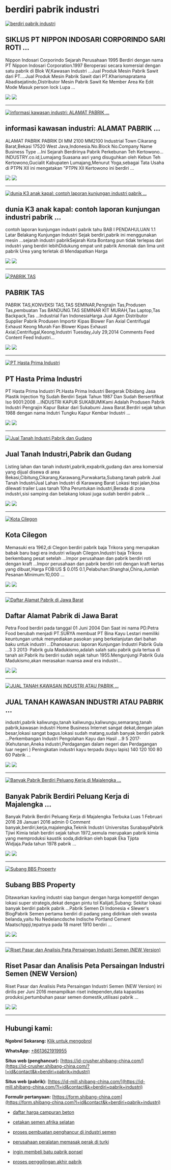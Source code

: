 # berdiri pabrik industri

<a href="https://swt.shibang-china.com/?l=id&img&k=berdiri+pabrik+industri" target="_blank">![berdiri pabrik industri](http://static.shibang-china.com/all-800x300/621.jpg)</a>

## SIKLUS PT NIPPON INDOSARI CORPORINDO SARI ROTI …
Nippon Indosari Corporindo Sejarah Perusahaan 1995 Berdiri dengan nama PT Nippon Indosari Corporation.1997 Beroperasi secara komersial dengan satu pabrik di Blok W,Kawasan Industri …Jual Produk Mesin Pabrik Sawit dari PT.…Jual Produk Mesin Pabrik Sawit dari PT.Kharismapratama Abadisejatindo,Distributor Mesin Pabrik Sawit Ke Member Area Ke Edit Mode Masuk person lock Lupa …


<a href="https://whatsapp.shibangsoft.com/WhatsApp.php" target="_blank" title="WhatsApp">![](http://static.shibang-china.com/icon/whatsapp.png)</a> <a href="https://swt.shibang-china.com/?l=id&icon&k=berdiri+pabrik+industri" target="_blank">![](http://static.shibang-china.com/icon/chat-id.png)</a>

---

<a href="https://swt.shibang-china.com/?l=id&img&k=berdiri+pabrik+industri" target="_blank">![informasi kawasan industri: ALAMAT PABRIK …](http://static.shibang-china.com/all-800x300/121.jpg)</a>

## informasi kawasan industri: ALAMAT PABRIK …
ALAMAT PABRIK PABRIK DI MM 2100 MM2100 Industrial Town Cikarang Barat,Bekasi 17520 West Java,Indonesia.No.Block No.Company Name Business Type …Ini Sejarah Berdirinya Pabrik Perkebunan Teh Kertowono…INDUSTRY.co.id,Lumajang Suasana asri yang disuguhkan oleh Kebun Teh Kertowono,Gucialit Kabupaten Lumajang,Menurut Yoga,sebagai Tata Usaha di PTPN XII ini mengatakan "PTPN XII Kertowono ini berdiri …


<a href="https://whatsapp.shibangsoft.com/WhatsApp.php" target="_blank" title="WhatsApp">![](http://static.shibang-china.com/icon/whatsapp.png)</a> <a href="https://swt.shibang-china.com/?l=id&icon&k=berdiri+pabrik+industri" target="_blank">![](http://static.shibang-china.com/icon/chat-id.png)</a>

---

<a href="https://swt.shibang-china.com/?l=id&img&k=berdiri+pabrik+industri" target="_blank">![dunia K3 anak kapal: contoh laporan kunjungan industri pabrik …](http://static.shibang-china.com/all-800x300/317.jpg)</a>

## dunia K3 anak kapal: contoh laporan kunjungan industri pabrik …
contoh laporan kunjungan industri pabrik tahu BAB I PENDAHULUAN 1.1 Latar Belakang Kunjungan Industri Sejak berdiri,pabrik ini menggunakan mesin …sejarah industri pabrikSejarah Kota Bontang pun tidak terlepas dari industri yang berdiri lebihDidukung empat unit pabrik Amoniak dan lima unit pabrik Urea yang terletak di Mendapatkan Harga


<a href="https://whatsapp.shibangsoft.com/WhatsApp.php" target="_blank" title="WhatsApp">![](http://static.shibang-china.com/icon/whatsapp.png)</a> <a href="https://swt.shibang-china.com/?l=id&icon&k=berdiri+pabrik+industri" target="_blank">![](http://static.shibang-china.com/icon/chat-id.png)</a>

---

<a href="https://swt.shibang-china.com/?l=id&img&k=berdiri+pabrik+industri" target="_blank">![PABRIK TAS](http://static.shibang-china.com/all-800x300/1213.jpg)</a>

## PABRIK TAS
PABRIK TAS,KONVEKSI TAS,TAS SEMINAR,Pengrajin Tas,Produsen Tas,pembuatan Tas BANDUNG.TAS SEMINAR KIT MURAH,Tas Laptop,Tas Backpack,Tas …Industrial Fan IndonesiaHarga Jual Agen Distributor Supplier Pabrik Produsen Importir Kipas Blower Fan Axial Centrifugal Exhaust Keong Murah Fan Blower Kipas Exhaust Axial,Centrifugal,Keong,Industri Tuesday,July 29,2014 Comments Feed Content Feed Industri…


<a href="https://whatsapp.shibangsoft.com/WhatsApp.php" target="_blank" title="WhatsApp">![](http://static.shibang-china.com/icon/whatsapp.png)</a> <a href="https://swt.shibang-china.com/?l=id&icon&k=berdiri+pabrik+industri" target="_blank">![](http://static.shibang-china.com/icon/chat-id.png)</a>

---

<a href="https://swt.shibang-china.com/?l=id&img&k=berdiri+pabrik+industri" target="_blank">![PT Hasta Prima Industri](http://static.shibang-china.com/all-800x300/730.jpg)</a>

## PT Hasta Prima Industri
PT Hasta Prima Industri Pt.Hasta Prima Industri Bergerak Dibidang Jasa Plastik Injection Yg Sudah Berdiri Sejak Tahun 1987 Dan Sudah Bersertifikat Iso 9001:2008 …INDUSTRI KAPUR SUKABUMIKami Adalah Produsen Pabrik Industri Pengrajin Kapur Bakar dari Sukabumi Jawa Barat.Berdiri sejak tahun 1988 dengan nama Indutri Tungku Kapur Kembar Industri …


<a href="https://whatsapp.shibangsoft.com/WhatsApp.php" target="_blank" title="WhatsApp">![](http://static.shibang-china.com/icon/whatsapp.png)</a> <a href="https://swt.shibang-china.com/?l=id&icon&k=berdiri+pabrik+industri" target="_blank">![](http://static.shibang-china.com/icon/chat-id.png)</a>

---

<a href="https://swt.shibang-china.com/?l=id&img&k=berdiri+pabrik+industri" target="_blank">![Jual Tanah Industri,Pabrik dan Gudang](http://static.shibang-china.com/all-800x300/377.jpg)</a>

## Jual Tanah Industri,Pabrik dan Gudang
Listing lahan dan tanah industri,pabrik,expabrik,gudang dan area komersial yang dijual disewa di area Bekasi,Cibitung,Cikarang,Karawang,Purwakarta,Subang.tanah pabrik Jual Tanah IndustriJual Lahan Industri di Karawang Barat Lokasi tepi jalan,bisa dilewati trailer Luas tanah 10ha Peruntukan industri,Berada di zona industri,sisi samping dan belakang lokasi juga sudah berdiri pabrik …


<a href="https://whatsapp.shibangsoft.com/WhatsApp.php" target="_blank" title="WhatsApp">![](http://static.shibang-china.com/icon/whatsapp.png)</a> <a href="https://swt.shibang-china.com/?l=id&icon&k=berdiri+pabrik+industri" target="_blank">![](http://static.shibang-china.com/icon/chat-id.png)</a>

---

<a href="https://swt.shibang-china.com/?l=id&img&k=berdiri+pabrik+industri" target="_blank">![Kota Cilegon](http://static.shibang-china.com/all-800x300/707.jpg)</a>

## Kota Cilegon
Memasuki era 1962,di Clegon berdiri pabrik baja Trikora yang merupakan babak baru bagi era industri wilayah Cilegon.Industri baja Trikora berkembang pesat setelah …Impor perusahaan dan pabrik berdiri roti dengan kraft …Impor perusahaan dan pabrik berdiri roti dengan kraft kertas yang dibuat,Harga FOB:US $ 0.015 0.1,Pelabuhan:Shanghai,China,Jumlah Pesanan Minimum:10,000 …


<a href="https://whatsapp.shibangsoft.com/WhatsApp.php" target="_blank" title="WhatsApp">![](http://static.shibang-china.com/icon/whatsapp.png)</a> <a href="https://swt.shibang-china.com/?l=id&icon&k=berdiri+pabrik+industri" target="_blank">![](http://static.shibang-china.com/icon/chat-id.png)</a>

---

<a href="https://swt.shibang-china.com/?l=id&img&k=berdiri+pabrik+industri" target="_blank">![Daftar Alamat Pabrik di Jawa Barat](http://static.shibang-china.com/all-800x300/656.jpg)</a>

## Daftar Alamat Pabrik di Jawa Barat
Petra Food berdiri pada tanggal 01 Juni 2004 Dan Saat ini nama PD.Petra Food berubah menjadi PT.SURYA membuat PT Bina Kayu Lestari memiliki keuntungan untuk menyediakan pasokan yang berkelanjutan dari bahan baku untuk industri …Dhanosaurus: laporan Kunjungan Industri Pabrik Gula …3 3 2013· Pabrik gula Madukismo,adalah salah satu pabrik gula tertua di tanah air.Pabrik itu berdiri sudah sejak tahun 1955.Mengunjungi Pabrik Gula Madukismo,akan merasakan nuansa awal era industri…


<a href="https://whatsapp.shibangsoft.com/WhatsApp.php" target="_blank" title="WhatsApp">![](http://static.shibang-china.com/icon/whatsapp.png)</a> <a href="https://swt.shibang-china.com/?l=id&icon&k=berdiri+pabrik+industri" target="_blank">![](http://static.shibang-china.com/icon/chat-id.png)</a>

---

<a href="https://swt.shibang-china.com/?l=id&img&k=berdiri+pabrik+industri" target="_blank">![JUAL TANAH KAWASAN INDUSTRI ATAU PABRIK …](http://static.shibang-china.com/all-800x300/818.jpg)</a>

## JUAL TANAH KAWASAN INDUSTRI ATAU PABRIK …
industri,pabrik kaliwungu,tanah kaliwungu,kaliwungu,semarang,tanah pabrik,kawasan industri Home Business Internet sangat dekat,dengan jalan besar,lokasi sangat bagus.lokasi sudah matang,sudah banyak berdiri pabrik …Perkembangan Industri Pengolahan Kayu dan Hasil …9 5 2017· (Kehutanan,Aneka industri,Perdagangan dalam negeri dan Perdagangan luar negeri ) Peningkatan industri kayu terpadu (kayu lapis) 140 120 100 80 60 Pabrik …


<a href="https://whatsapp.shibangsoft.com/WhatsApp.php" target="_blank" title="WhatsApp">![](http://static.shibang-china.com/icon/whatsapp.png)</a> <a href="https://swt.shibang-china.com/?l=id&icon&k=berdiri+pabrik+industri" target="_blank">![](http://static.shibang-china.com/icon/chat-id.png)</a>

---

<a href="https://swt.shibang-china.com/?l=id&img&k=berdiri+pabrik+industri" target="_blank">![Banyak Pabrik Berdiri Peluang Kerja di Majalengka …](http://static.shibang-china.com/all-800x300/1489.jpg)</a>

## Banyak Pabrik Berdiri Peluang Kerja di Majalengka …
Banyak Pabrik Berdiri Peluang Kerja di Majalengka Terbuka Luas 1 Februari 2016 28 Januari 2016 admin 0 Comment banyak,berdiri,kerja,majalengka,Teknik Industri Universitas SurabayaPabrik Tjiwi Kimia telah berdiri sejak tahun 1972,semula merupakan pabrik kimia yang memproduksi kaustik soda,didirikan oleh bapak Eka Tjipta Widjaja.Pada tahun 1978 pabrik …


<a href="https://whatsapp.shibangsoft.com/WhatsApp.php" target="_blank" title="WhatsApp">![](http://static.shibang-china.com/icon/whatsapp.png)</a> <a href="https://swt.shibang-china.com/?l=id&icon&k=berdiri+pabrik+industri" target="_blank">![](http://static.shibang-china.com/icon/chat-id.png)</a>

---

<a href="https://swt.shibang-china.com/?l=id&img&k=berdiri+pabrik+industri" target="_blank">![Subang BBS Property](http://static.shibang-china.com/all-800x300/145.jpg)</a>

## Subang BBS Property
Ditawarkan kavling industri siap bangun dengan harga kompetitif dengan lokasi super strategis,dekat dengan pintu tol Kalijati,Subang: Sekitar lokasi banyak berdiri pabrik pabrik …Pabrik Semen Di Indonesia « Slewer's BlogPabrik Semen pertama berdiri di padang yang didirikan oleh swasta belanda,yaitu Nu Nedelancdsche Indische Portland Cement Maatschppji,tepatnya pada 18 maret 1910 berdiri …


<a href="https://whatsapp.shibangsoft.com/WhatsApp.php" target="_blank" title="WhatsApp">![](http://static.shibang-china.com/icon/whatsapp.png)</a> <a href="https://swt.shibang-china.com/?l=id&icon&k=berdiri+pabrik+industri" target="_blank">![](http://static.shibang-china.com/icon/chat-id.png)</a>

---

<a href="https://swt.shibang-china.com/?l=id&img&k=berdiri+pabrik+industri" target="_blank">![Riset Pasar dan Analisis Peta Persaingan Industri Semen (NEW Version)](http://static.shibang-china.com/all-800x300/27.jpg)</a>

## Riset Pasar dan Analisis Peta Persaingan Industri Semen (NEW Version)
Riset Pasar dan Analisis Peta Persaingan Industri Semen (NEW Version) ini dirilis per Juni 2016 menampilkan riset independen,data kapasitas produksi,pertumbuhan pasar semen domestik,utilisasi pabrik …

<a href="https://whatsapp.shibangsoft.com/WhatsApp.php" target="_blank" title="WhatsApp">![](http://static.shibang-china.com/icon/whatsapp.png)</a> <a href="https://swt.shibang-china.com/?l=id&icon&k=berdiri+pabrik+industri" target="_blank">![](http://static.shibang-china.com/icon/chat-id.png)</a>

---
## Hubungi kami:

**Ngobrol Sekarang:** [Klik untuk mengobrol](https://swt.shibang-china.com?l=id&contact&k=berdiri+pabrik+industri)

**WhatsApp:**  [+8613621919955](https://whatsapp.shibangsoft.com/WhatsApp.php)

**Situs web (penghancur):** [https://id-crusher.shibang-china.com/](https://id-crusher.shibang-china.com/?l=id&contact&k=berdiri+pabrik+industri)

**Situs web (pabrik):** [https://id-mill.shibang-china.com/](https://id-mill.shibang-china.com/?l=id&contact&k=berdiri+pabrik+industri)

**Formulir pertanyaan:** [https://form.shibang-china.com](https://form.shibang-china.com?l=id&contact&k=berdiri+pabrik+industri)

* [daftar harga campuran beton](../37/daftar%20harga%20campuran%20beton.md)

* [cetakan semen afrika selatan](../33/cetakan%20semen%20afrika%20selatan.md)

* [proses pembuatan penghancur di industri semen](../32/proses%20pembuatan%20penghancur%20di%20industri%20semen.md)

* [perusahaan peralatan memasak perak di turki](../38/perusahaan%20peralatan%20memasak%20perak%20di%20turki.md)

* [ingin membeli batu pabrik ponsel](../36/ingin%20membeli%20batu%20pabrik%20ponsel.md)

* [proses penggilingan akhir pabrik](../34/proses%20penggilingan%20akhir%20pabrik.md)